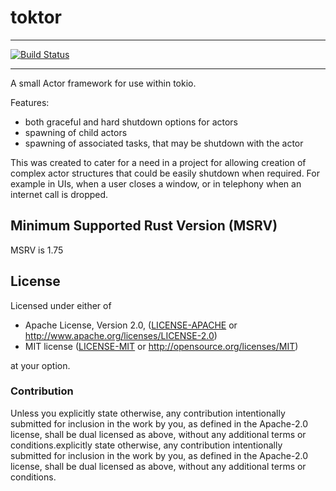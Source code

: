 # toktor

---
[![Build Status](https://github.com/Hodkinson/toktor/actions/workflows/rust.yml/badge.svg)](https://github.com/Hodkinson/toktor/actions)

---

A small Actor framework for use within tokio.

Features:
* both graceful and hard shutdown options for actors
* spawning of child actors
* spawning of associated tasks, that may be shutdown with the actor

This was created to cater for a need in a project for allowing creation of complex actor
structures that could be easily shutdown when required. For example in UIs, when a user
closes a window, or in telephony when an internet call is dropped.

## Minimum Supported Rust Version (MSRV)
MSRV is 1.75

## License

Licensed under either of

* Apache License, Version 2.0, ([LICENSE-APACHE](LICENSE-APACHE) or http://www.apache.org/licenses/LICENSE-2.0)
* MIT license ([LICENSE-MIT](LICENSE-MIT) or http://opensource.org/licenses/MIT)

at your option.

### Contribution

Unless you explicitly state otherwise, any contribution intentionally
submitted for inclusion in the work by you, as defined in the Apache-2.0
license, shall be dual licensed as above, without any additional terms or
conditions.explicitly state otherwise, any contribution intentionally submitted for inclusion in the work by you, as defined in the Apache-2.0 license, shall be dual licensed as above, without any additional terms or conditions.